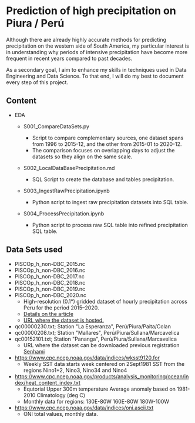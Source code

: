 # Prediction of high precipitation on Piura / Perú

Although there are already highly accurate methods for predicting precipitation on the western side of South America, my
particular interest is in understanding why periods of intensive precipitation have become more frequent in recent years
compared to past decades.

As a secondary goal, I aim to enhance my skills in techniques used in Data Engineering and Data Science. To that end, I
will do my best to document every step of this project.

## Content

* EDA
    * S001_CompareDataSets.py
        * Script to compare complementary sources, one dataset spans from 1996 to 2015-12, and the other from 2015-01 to 2020-12.
        * The comparison focuses on overlapping days to adjust the datasets so they align on the same scale.

    * S002_LocalDataBasePrecipitation.md
      * SQL Script to create the database and tables precipitation.
    * S003_IngestRawPrecipitation.ipynb
      * Python script to ingest raw precipitation datasets into SQL table.
    * S004_ProcessPrecipitation.ipynb
      * Python script to process raw SQL table into refined precipitation SQL table.
## Data Sets used

* PISCOp_h_non-DBC_2015.nc
* PISCOp_h_non-DBC_2016.nc
* PISCOp_h_non-DBC_2017.nc
* PISCOp_h_non-DBC_2018.nc
* PISCOp_h_non-DBC_2019.nc
* PISCOp_h_non-DBC_2020.nc
    * High-resolution (0.1°) gridded dataset of hourly precipitation across Peru for the period 2015–2020.
    * [Details on the article](https://www.sciencedirect.com/science/article/pii/S2352340922007776?via%3Dihub)
    * [URL where the dataset is hosted.](https://figshare.com/articles/dataset/SATc/17148416?backTo=/collections/Development_of_high-resolution_hourly_gridded_precipitation_dataset_over_Peru/5743166)
* qc00000230.txt; Station "La Esperanza", Perú/Piura/Paita/Colan
* qc00000208.txt; Station "Mallares", Perú/Piura/Sullana/Marcavelica
* qc00152101.txt; Station "Pananga", Perú/Piura/Sullana/Marcavelica
    * URL where the dataset can be downloaded previous registration [Senhami](https://www.senamhi.gob.pe/site/descarga-datos/)
* https://www.cpc.ncep.noaa.gov/data/indices/wksst9120.for
  * Weekly SST data starts week centered on 2Sept1981
    SST from the regions  Nino1+2, Nino3, Nino34 and Nino4
* https://www.cpc.ncep.noaa.gov/products/analysis_monitoring/ocean/index/heat_content_index.txt
  * Equtorial Upper 300m temperature Average anomaly based on 1981-2010 Climatology (deg C)
  * Monthly data for regions: 130E-80W   160E-80W   180W-100W
* https://www.cpc.ncep.noaa.gov/data/indices/oni.ascii.txt
  * ONI total values, monthly data.
